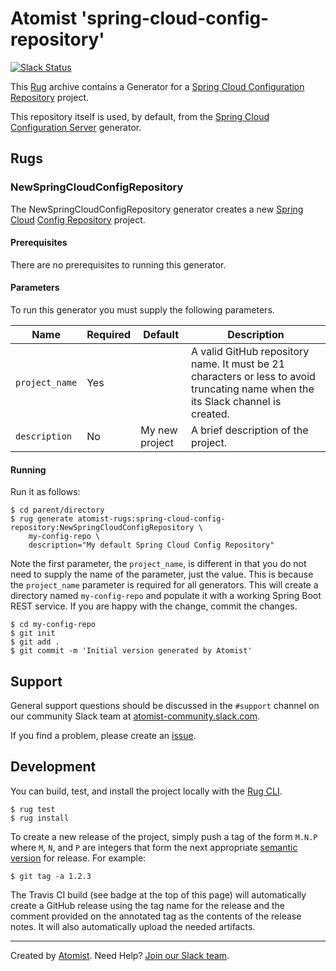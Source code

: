 # Atomist 'spring-cloud-config-repository'

[![Slack Status](https://join.atomist.com/badge.svg)](https://join.atomist.com)

This [Rug][rug] archive contains a Generator for a [Spring Cloud Configuration Repository][spring-cloud-config] project.

[rug]: http://docs.atomist.com/
[spring-cloud-config]: https://cloud.spring.io/spring-cloud-config/


This repository itself is used, by default, from the [Spring Cloud Configuration Server](https://github.com/atomist-rugs/spring-cloud-config-server) generator.

## Rugs

### NewSpringCloudConfigRepository

The NewSpringCloudConfigRepository generator creates a new [Spring
Cloud][spring-cloud] [Config Repository][spring-cloud-config] project.

[spring-cloud]: http://projects.spring.io/spring-cloud/
[spring-cloud-config]: https://cloud.spring.io/spring-cloud-config/

#### Prerequisites

There are no prerequisites to running this generator.

#### Parameters

To run this generator you must supply the following parameters.

Name | Required | Default | Description
-----|----------|---------|------------
`project_name` | Yes | |  A valid GitHub repository name.  It must be 21 characters or less to avoid truncating name when the its Slack channel is created.
`description` | No | My new project | A brief description of the project.

#### Running

Run it as follows:

```
$ cd parent/directory
$ rug generate atomist-rugs:spring-cloud-config-repository:NewSpringCloudConfigRepository \
    my-config-repo \
    description="My default Spring Cloud Config Repository"
```

Note the first parameter, the `project_name`, is different in that you
do not need to supply the name of the parameter, just the value.  This
is because the `project_name` parameter is required for all
generators.  This will create a directory named `my-config-repo` and
populate it with a working Spring Boot REST service.  If you are happy
with the change, commit the changes.

```
$ cd my-config-repo
$ git init
$ git add .
$ git commit -m 'Initial version generated by Atomist'
```

## Support

General support questions should be discussed in the `#support`
channel on our community Slack team
at [atomist-community.slack.com][slack].

If you find a problem, please create an [issue][].

[issue]: https://github.com/atomist-rugs/spring-boot-rest-service/issues

## Development

You can build, test, and install the project locally with
the [Rug CLI][cli].

[cli]: https://github.com/atomist/rug-cli

```
$ rug test
$ rug install
```

To create a new release of the project, simply push a tag of the form
`M.N.P` where `M`, `N`, and `P` are integers that form the next
appropriate [semantic version][semver] for release.  For example:

[semver]: http://semver.org

```
$ git tag -a 1.2.3
```

The Travis CI build (see badge at the top of this page) will
automatically create a GitHub release using the tag name for the
release and the comment provided on the annotated tag as the contents
of the release notes.  It will also automatically upload the needed
artifacts.

---
Created by [Atomist][atomist].
Need Help?  [Join our Slack team][slack].

[atomist]: https://www.atomist.com/
[slack]: https://join.atomist.com/
